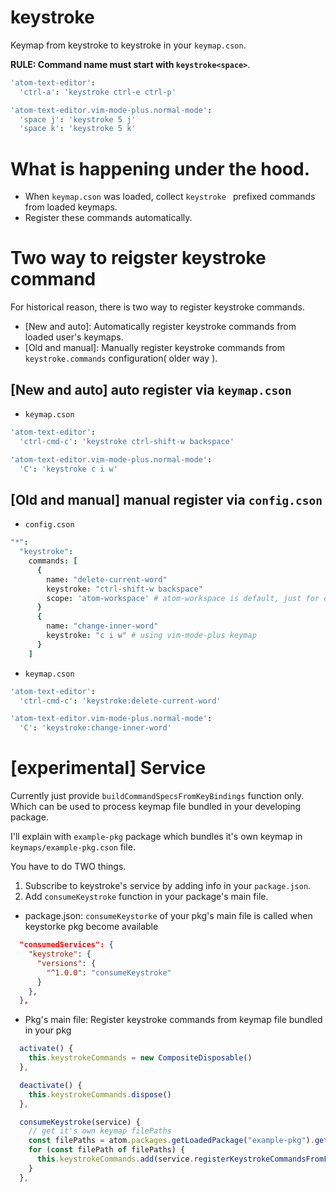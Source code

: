 # keystroke

Keymap from keystroke to keystroke in your `keymap.cson`.

**RULE: Command name must start with `keystroke<space>`**.

```coffeescript
'atom-text-editor':
  'ctrl-a': 'keystroke ctrl-e ctrl-p'

'atom-text-editor.vim-mode-plus.normal-mode':
  'space j': 'keystroke 5 j'
  'space k': 'keystroke 5 k'
```


# What is happening under the hood.

- When `keymap.cson` was loaded, collect `keystroke ` prefixed commands from loaded keymaps.
- Register these commands automatically.

# Two way to reigster keystroke command

For historical reason, there is two way to register keystroke commands.

- [New and auto]: Automatically register keystroke commands from loaded user's keymaps.
- [Old and manual]: Manually register keystroke commands from `keystroke.commands` configuration( older way ).

## [New and auto] auto register via `keymap.cson`

- `keymap.cson`

```coffeescript
'atom-text-editor':
  'ctrl-cmd-c': 'keystroke ctrl-shift-w backspace'

'atom-text-editor.vim-mode-plus.normal-mode':
  'C': 'keystroke c i w'
```

## [Old and manual] manual register via `config.cson`

- `config.cson`

```coffeescript
"*":
  "keystroke":
    commands: [
      {
        name: "delete-current-word"
        keystroke: "ctrl-shift-w backspace"
        scope: 'atom-workspace' # atom-workspace is default, just for demo.
      }
      {
        name: "change-inner-word"
        keystroke: "c i w" # using vim-mode-plus keymap
      }
    ]
```

- `keymap.cson`

```coffeescript
'atom-text-editor':
  'ctrl-cmd-c': 'keystroke:delete-current-word'

'atom-text-editor.vim-mode-plus.normal-mode':
  'C': 'keystroke:change-inner-word'
```

# [experimental] Service

Currently just provide `buildCommandSpecsFromKeyBindings` function only.  
Which can be used to process keymap file bundled in your developing package.  

I'll explain with `example-pkg` package which bundles it's own keymap in `keymaps/example-pkg.cson` file.

You have to do TWO things.

1. Subscribe to keystroke's service by adding info in your `package.json`.  
2. Add `consumeKeystroke` function in your package's main file.  


- package.json: `consumeKeystorke` of your pkg's main file is called when keystorke pkg become available

```json
  "consumedServices": {
    "keystroke": {
      "versions": {
        "^1.0.0": "consumeKeystroke"
      }
    },
  },
```

- Pkg's main file: Register keystroke commands from keymap file bundled in your pkg

```javascript
  activate() {
    this.keystrokeCommands = new CompositeDisposable()
  },

  deactivate() {
    this.keystrokeCommands.dispose()
  },

  consumeKeystroke(service) {
    // get it's own keymap filePaths
    const filePaths = atom.packages.getLoadedPackage("example-pkg").getKeymapPaths()
    for (const filePath of filePaths) {
      this.keystrokeCommands.add(service.registerKeystrokeCommandsFromFile(filePath))
    }
  },
```
